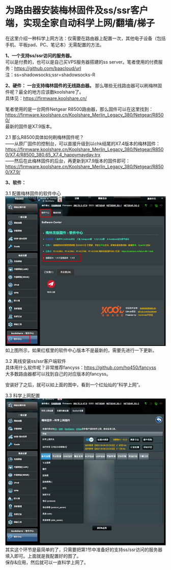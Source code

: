 # 为路由器安装梅林固件及ss/ssr客户端，实现全家自动科学上网/翻墙/梯子

在这里介绍一种科学上网方法：仅需要在路由器上配置一次，其他电子设备（包括手机、平板pad、PC、笔记本）无需配置的方法。  
  
**1、一个支持ss/ssr访问的服务器。**  
可以是付费的，也可以是自己买VPS服务器搭建的ss server。笔者使用的付费服务：https://github.com/baacloud/url  
注：ss=shadowsocks;ssr=shadowsocks-R  

**2、硬件：  一台支持梅林固件的无线路由器。**
那么哪些无线路由器可以刷梅林固件呢？最全的地方应该数koolshare了。  
具体见：https://firmware.koolshare.cn/  

笔者使用的是一台网件Netgear R8500路由器，那么固件可以在这里找到：https://firmware.koolshare.cn/Koolshare_Merlin_Legacy_380/Netgear/R8500/  
最新的固件是X7.9版本。  

2.1 那么R8500具体如何刷梅林固件呢？  
——从原厂固件的控制台，可以直接升级到以chk结尾的X7.4版本的梅林固件：https://firmware.koolshare.cn/Koolshare_Merlin_Legacy_380/Netgear/R8500/X7.4/R8500_380.65_X7.4_happymayday.trx  
——然后在此梅林固件的后台，再更新到X7.9版本的固件即可：https://firmware.koolshare.cn/Koolshare_Merlin_Legacy_380/Netgear/R8500/X7.9/  


**3、软件：**  

3.1 配置梅林固件的软件中心  
![image](https://github.com/microgrape/ladder/blob/main/%E8%BD%AF%E4%BB%B6%E4%B8%AD%E5%BF%83.png)
如上图所示，如果红框里的软件中心版本不是最新的，需要先进行一下更新。  

3.2 离线安装ss/ssr客户端软件  
具体用什么软件呢？非常推荐fancyss：https://github.com/hq450/fancyss  
大多数路由器都可以找到自己的对应版本的fancyss。  

安装好了之后，就可以如上面的图中，看到一个红灿灿的“科学上网”。

3.3 科学上网配置  
![image](https://github.com/microgrape/ladder/blob/main/%E7%A7%91%E5%AD%A6%E4%B8%8A%E7%BD%91%E9%85%8D%E7%BD%AE.png)
其实这个环节是最简单的了，只需要把第1节中准备好的支持ss/ssr访问的服务器填入即可。上面就是我配置好的图了。  
保存&应用，然后就可以一直科学上网了。
